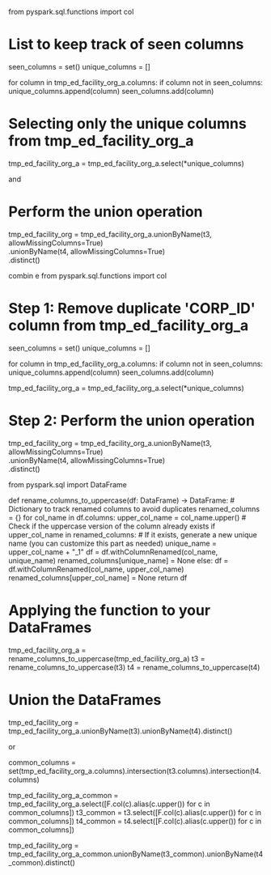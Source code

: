 from pyspark.sql.functions import col

# List to keep track of seen columns
seen_columns = set()
unique_columns = []

for column in tmp_ed_facility_org_a.columns:
    if column not in seen_columns:
        unique_columns.append(column)
        seen_columns.add(column)

# Selecting only the unique columns from tmp_ed_facility_org_a
tmp_ed_facility_org_a = tmp_ed_facility_org_a.select(*unique_columns)



and 
# Perform the union operation
tmp_ed_facility_org = tmp_ed_facility_org_a.unionByName(t3, allowMissingColumns=True) \
                                           .unionByName(t4, allowMissingColumns=True) \
                                           .distinct()

combin e
from pyspark.sql.functions import col

# Step 1: Remove duplicate 'CORP_ID' column from tmp_ed_facility_org_a
seen_columns = set()
unique_columns = []

for column in tmp_ed_facility_org_a.columns:
    if column not in seen_columns:
        unique_columns.append(column)
        seen_columns.add(column)

tmp_ed_facility_org_a = tmp_ed_facility_org_a.select(*unique_columns)

# Step 2: Perform the union operation
tmp_ed_facility_org = tmp_ed_facility_org_a.unionByName(t3, allowMissingColumns=True) \
                                           .unionByName(t4, allowMissingColumns=True) \
                                           .distinct()









from pyspark.sql import DataFrame

def rename_columns_to_uppercase(df: DataFrame) -> DataFrame:
    # Dictionary to track renamed columns to avoid duplicates
    renamed_columns = {}
    for col_name in df.columns:
        upper_col_name = col_name.upper()
        # Check if the uppercase version of the column already exists
        if upper_col_name in renamed_columns:
            # If it exists, generate a new unique name (you can customize this part as needed)
            unique_name = upper_col_name + "_1"
            df = df.withColumnRenamed(col_name, unique_name)
            renamed_columns[unique_name] = None
        else:
            df = df.withColumnRenamed(col_name, upper_col_name)
            renamed_columns[upper_col_name] = None
    return df

# Applying the function to your DataFrames
tmp_ed_facility_org_a = rename_columns_to_uppercase(tmp_ed_facility_org_a)
t3 = rename_columns_to_uppercase(t3)
t4 = rename_columns_to_uppercase(t4)

# Union the DataFrames
tmp_ed_facility_org = tmp_ed_facility_org_a.unionByName(t3).unionByName(t4).distinct()


or 

common_columns = set(tmp_ed_facility_org_a.columns).intersection(t3.columns).intersection(t4.columns)

tmp_ed_facility_org_a_common = tmp_ed_facility_org_a.select([F.col(c).alias(c.upper()) for c in common_columns])
t3_common = t3.select([F.col(c).alias(c.upper()) for c in common_columns])
t4_common = t4.select([F.col(c).alias(c.upper()) for c in common_columns])

tmp_ed_facility_org = tmp_ed_facility_org_a_common.unionByName(t3_common).unionByName(t4_common).distinct()





